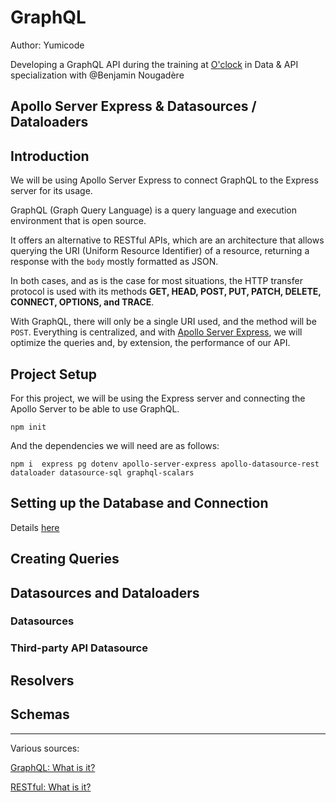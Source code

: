 # GraphQL

Author: Yumicode

Developing a GraphQL API during the training at [O'clock](https://oclock.io/formations) in Data & API specialization with @Benjamin Nougadère

## Apollo Server Express & Datasources / Dataloaders

## Introduction

We will be using Apollo Server Express to connect GraphQL to the Express server for its usage.

GraphQL (Graph Query Language) is a query language and execution environment that is open source.

It offers an alternative to RESTful APIs, which are an architecture that allows querying the URI (Uniform Resource Identifier) of a resource, returning a response with the `body` mostly formatted as JSON.

In both cases, and as is the case for most situations, the HTTP transfer protocol is used with its methods **GET, HEAD, POST, PUT, PATCH, DELETE, CONNECT, OPTIONS, and TRACE**.

With GraphQL, there will only be a single URI used, and the method will be `POST`. Everything is centralized, and with [Apollo Server Express](https://www.apollographql.com/docs/apollo-server), we will optimize the queries and, by extension, the performance of our API.

## Project Setup

For this project, we will be using the Express server and connecting the Apollo Server to be able to use GraphQL.

```
npm init
```

And the dependencies we will need are as follows:

```
npm i  express pg dotenv apollo-server-express apollo-datasource-rest dataloader datasource-sql graphql-scalars
```

## Setting up the Database and Connection

Details [here](./__docs__/01-database.md)

## Creating Queries

## Datasources and Dataloaders

### Datasources

### Third-party API Datasource

## Resolvers

## Schemas

---

Various sources:

[GraphQL: What is it?](https://www.redhat.com/fr/topics/api/what-is-graphql)

[RESTful: What is it?](https://fr.wikipedia.org/wiki/Representational_state_transfer)
